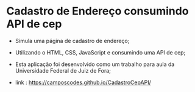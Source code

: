 # Cadastro de Endereço consumindo API de cep

- Simula uma página de cadastro de endereço;

- Utilizando o HTML, CSS, JavaScript e consumindo uma API de cep;

- Esta aplicação foi desenvolvido como um trabalho para aula da Universidade Federal de Juiz de Fora; 

- link : https://camposcodes.github.io/CadastroCepAPI/

